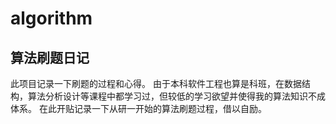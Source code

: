 # algorithm
## 算法刷题日记

此项目记录一下刷题的过程和心得。
由于本科软件工程也算是科班，在数据结构，算法分析设计等课程中都学习过，但较低的学习欲望并使得我的算法知识不成体系。
在此开贴记录一下从研一开始的算法刷题过程，借以自励。
